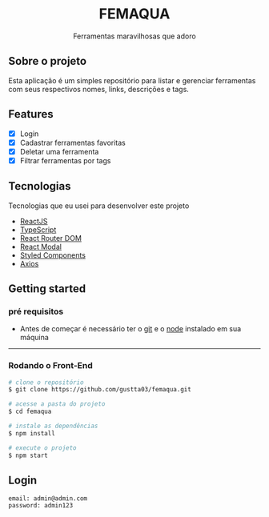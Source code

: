 
<h1 align="center">
  FEMAQUA
</h1>
<p align="center">Ferramentas maravilhosas que adoro</p>

## Sobre o projeto
<p>Esta aplicação é um simples repositório para listar e gerenciar ferramentas com seus respectivos nomes, links, descrições e tags.</p>

## Features
- [x] Login
- [x] Cadastrar ferramentas favoritas
- [x] Deletar uma ferramenta
- [x] Filtrar ferramentas por tags

## Tecnologias

Tecnologias que eu usei para desenvolver este projeto

- [ReactJS](https://reactjs.org/)
- [TypeScript](https://www.typescriptlang.org/)
- [React Router DOM](https://reacttraining.com/react-router/)
- [React Modal](https://www.npmjs.com/package/react-modal)
- [Styled Components](https://styled-components.com/)
- [Axios](https://github.com/axios/axios)

## Getting started

### pré requisitos

- Antes de começar é necessário ter o <a href="https://git-scm.com/">git</a> e o <a href="https://nodejs.org/en/">node</a> instalado em sua máquina

****
### Rodando o Front-End 
```bash
# clone o repositório 
$ git clone https://github.com/gustta03/femaqua.git

# acesse a pasta do projeto
$ cd femaqua

# instale as dependências
$ npm install

# execute o projeto 
$ npm start
```
## Login
```
email: admin@admin.com
password: admin123

```
